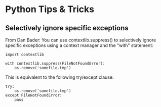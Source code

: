 # Python Tips & Tricks

## Selectively ignore specific exceptions

From Dan Bader:
You can use contextlib.suppress() to selectively ignore specific exceptions using a context manager and the "with" statement:

```
import contextlib

with contextlib.suppress(FileNotFoundError):
    os.remove('somefile.tmp')
```

This is equivalent to the following try/except clause:

```
try:
    os.remove('somefile.tmp')
except FileNotFoundError:
    pass
```